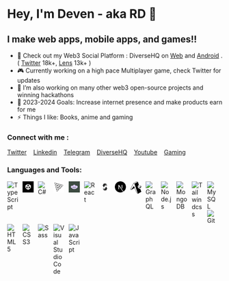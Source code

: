 # Hey, I'm Deven - aka RD 👋 

## I make web apps, mobile apps, and games!!

- 🔭 Check out my Web3 Social Platform : DiverseHQ on [Web](https://diversehq.xyz) and [Android](https://play.google.com/store/apps/details?id=xyz.diversehq) . ( [Twitter](https://twitter.com/useDiverseHQ) 18k+, [Lens](https://diversehq.xzy/u/diversehq) 13k+ )
- 🎮 Currently working on a high pace Multiplayer game, check Twitter for updates
- 👯 I’m also working on many other web3 open-source projects and winning hackathons
- 🥅 2023-2024 Goals: Increase internet presence and make products earn for me
- ⚡ Things I like: Books, anime and gaming


### Connect with me :

[Twitter](https://twitter.com/devenrathodrd) &nbsp;&nbsp;
[Linkedin](https://www.linkedin.com/in/deven-rathod-475b39205/)  &nbsp;&nbsp;
[Telegram](https://t.me/devenrathodrd)  &nbsp;&nbsp;
[DiverseHQ](https://diversehq.xyz/u/rathod)  &nbsp;&nbsp;
[Youtube](https://www.youtube.com/channel/UCWpwlcadgurpj8lRlBE_C8w)  &nbsp;&nbsp;
[Gaming](https://www.youtube.com/channel/UCc32z6P80meLcf-unXJOlog)


### Languages and Tools:

<img align="left" alt="TypeScript" width="26px" src="https://cdn.jsdelivr.net/gh/devicons/devicon/icons/typescript/typescript-original.svg" style="padding-right:10px;" />
<img align="left" alt="Unity" width="26px" src="./unity-icon.jpg" style="padding-right:10px;background-color:white;" />
<img align="left" alt="C#" width="26px" src="https://cdn.jsdelivr.net/gh/devicons/devicon/icons/csharp/csharp-original.svg" style="padding-right:10px;" />
<img align="left" alt="ThreeJs" width="26px" src="./threejs-icon.png" style="padding-right:10px;" />
<img align="left" alit="Lens"  width="26px" src="https://github.com/lens-protocol/brand-kit/blob/main/01%20Logo/PNG/%402x/Icon-Green_%402x.png" style="padding-right:10px;" />
<img align="left" alt="React" width="26px" src="https://cdn.jsdelivr.net/gh/devicons/devicon/icons/react/react-original.svg" style="padding-right:10px;" />
<img align="left" alt="Solidty" width="26px" src="./solidity-icon.png" style="padding-right:10px;" />
<img align="left" alt="NextJs" width="26px" src="./nextjs-icon.png" style="padding-right:10px;" />
<img align="left" alt="Expo" width="26px" src="./expo-icon.png" style="padding-right:10px;" />
<img align="left" alt="GraphQL" width="26px" src="https://cdn.jsdelivr.net/gh/devicons/devicon/icons/graphql/graphql-plain.svg" style="padding-right:10px;" />
<img align="left" alt="Node.js" width="26px" src="https://cdn.jsdelivr.net/gh/devicons/devicon/icons/nodejs/nodejs-original.svg" style="padding-right:10px;" />
<img align="left" alt="MongoDB" width="26px" src="https://cdn.jsdelivr.net/gh/devicons/devicon/icons/mongodb/mongodb-original.svg" style="padding-right:10px;" />
<img align="left" alt="Tailwindcss" width="26px" src="https://cdn.jsdelivr.net/gh/devicons/devicon/icons/tailwindcss/tailwindcss-plain.svg" style="padding-right:10px;" />
<img align="left" alt="MySQL" width="26px" src="https://cdn.jsdelivr.net/gh/devicons/devicon/icons/mysql/mysql-original.svg" style="padding-right:10px;" />
<img align="left" alt="Git" width="26px" src="https://cdn.jsdelivr.net/gh/devicons/devicon/icons/git/git-original.svg" style="padding-right:10px;" />
<img align="left" alt="HTML5" width="26px" src="https://cdn.jsdelivr.net/gh/devicons/devicon/icons/html5/html5-original.svg" style="padding-right:10px;" />
<img align="left" alt="CSS3" width="26px" src="https://cdn.jsdelivr.net/gh/devicons/devicon/icons/css3/css3-original.svg" style="padding-right:10px;" />
<img align="left" alt="Sass" width="26px" src="https://cdn.jsdelivr.net/gh/devicons/devicon/icons/sass/sass-original.svg" style="padding-right:10px;" />
<img align="left" alt="Visual Studio Code" width="26px" src="https://cdn.jsdelivr.net/gh/devicons/devicon/icons/vscode/vscode-original.svg" style="padding-right:10px;" />
<img align="left" alt="JavaScript" width="26px" src="https://cdn.jsdelivr.net/gh/devicons/devicon/icons/javascript/javascript-original.svg" style="padding-right:10px;" />

<br />
<br />

